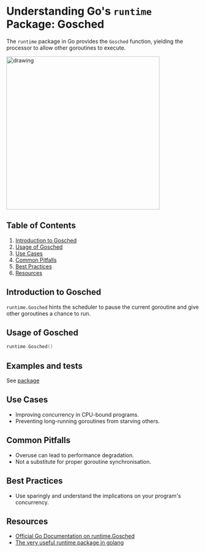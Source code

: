 # Understanding Go's `runtime` Package: Gosched

The `runtime` package in Go provides the `Gosched` function, yielding the processor to allow other goroutines to
execute.

<img src="https://crl2020.imgix.net/img/go-blog-01.png?auto=format,compress&q=60&w=1185" alt="drawing" height="400"/>

## Table of Contents

1. [Introduction to Gosched](#introduction)
2. [Usage of Gosched](#usage)
3. [Use Cases](#use-cases)
4. [Common Pitfalls](#common-pitfalls)
5. [Best Practices](#best-practices)
6. [Resources](#resources)

## Introduction to Gosched

`runtime.Gosched` hints the scheduler to pause the current goroutine and give other goroutines a chance to run.

## Usage of Gosched

```go
runtime.Gosched()
```

## Examples and tests

See [package](.)

## Use Cases

- Improving concurrency in CPU-bound programs.
- Preventing long-running goroutines from starving others.

## Common Pitfalls

- Overuse can lead to performance degradation.
- Not a substitute for proper goroutine synchronisation.

## Best Practices

- Use sparingly and understand the implications on your program's concurrency.

## Resources

- [Official Go Documentation on runtime.Gosched](https://pkg.go.dev/runtime#Gosched)
- [The very useful runtime package in golang](https://dev.to/freakynit/the-very-useful-runtime-package-in-golang-5b16)

